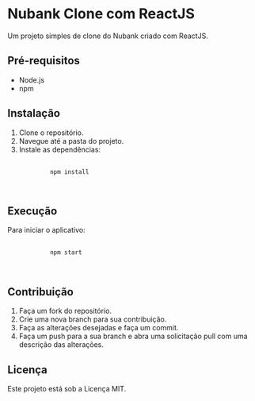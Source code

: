<body>
    <h1>Nubank Clone com ReactJS</h1>
    <p>Um projeto simples de clone do Nubank criado com ReactJS.</p>
    <h2>Pré-requisitos</h2>
    <ul>
        <li>Node.js</li>
        <li>npm</li>
    </ul>
    <h2>Instalação</h2>
    <ol>
        <li>Clone o repositório.</li>
        <li>Navegue até a pasta do projeto.</li>
        <li>Instale as dependências:</li>
    </ol>
    <pre>
        <code>
            npm install
        </code>
    </pre>
    <h2>Execução</h2>
    <p>Para iniciar o aplicativo:</p>
    <pre>
        <code>
            npm start
        </code>
    </pre>
    <h2>Contribuição</h2>
    <ol>
        <li>Faça um fork do repositório.</li>
        <li>Crie uma nova branch para sua contribuição.</li>
        <li>Faça as alterações desejadas e faça um commit.</li>
        <li>Faça um push para a sua branch e abra uma solicitação pull com uma descrição das alterações.</li>
    </ol>
    <h2>Licença</h2>
    <p>Este projeto está sob a Licença MIT.</p>
  
</body>
</html>
